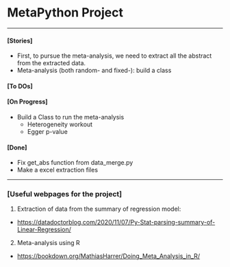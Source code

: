 # MetaPython Project

-----

#### [Stories]  
- First, to pursue the meta-analysis, we need to extract all the abstract from the extracted data. 
- Meta-analysis (both random- and fixed-): build a class

#### [To DOs]

#### [On Progress]
- Build a Class to run the meta-analysis
    - Heterogeneity workout
    - Egger p-value
    

#### [Done]

- Fix get_abs function from data_merge.py
- Make a excel extraction files


----------

### [Useful webpages for the project]
1. Extraction of data from the summary of regression model:
- https://datadoctorblog.com/2020/11/07/Py-Stat-parsing-summary-of-Linear-Regression/

2. Meta-analysis using R
- https://bookdown.org/MathiasHarrer/Doing_Meta_Analysis_in_R/